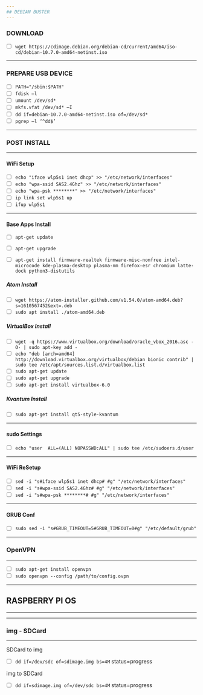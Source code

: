```yaml
---
## DEBIAN BUSTER
---
```


### DOWNLOAD
- [ ] `wget https://cdimage.debian.org/debian-cd/current/amd64/iso-cd/debian-10.7.0-amd64-netinst.iso`
---
### PREPARE USB DEVICE
- [ ] `PATH="/sbin:$PATH"`
- [ ] `fdisk –l`
- [ ] `umount /dev/sd*`
- [ ] `mkfs.vfat /dev/sd* –I`
- [ ] `dd if=debian-10.7.0-amd64-netinst.iso of=/dev/sd*`
- [ ] `pgrep –l ‘^dd$’`
---
### POST INSTALL
---
#### WiFi Setup
- [ ] `echo "iface wlp5s1 inet dhcp" >> "/etc/network/interfaces"`
- [ ] `echo "wpa-ssid SAS2.4Ghz" >> "/etc/network/interfaces"`
- [ ] `echo "wpa-psk ********" >> "/etc/network/interfaces"`
- [ ] `ip link set wlp5s1 up`
- [ ] `ifup wlp5s1`
---
#### Base Apps Install
- [ ] `apt-get update`
- [ ] `apt-get upgrade`
- [ ] `apt-get install firmware-realtek firmware-misc-nonfree intel-microcode kde-plasma-desktop plasma-nm firefox-esr chromium latte-dock python3-distutils
`


##### Atom Install
- [ ] `wget https://atom-installer.github.com/v1.54.0/atom-amd64.deb?s=1610567452&ext=.deb`
- [ ] `sudo apt install ./atom-amd64.deb`

##### VirtualBox Install
- [ ] `wget -q https://www.virtualbox.org/download/oracle_vbox_2016.asc -O- | sudo apt-key add -`
- [ ] `echo "deb [arch=amd64] http://download.virtualbox.org/virtualbox/debian bionic contrib" | sudo tee /etc/apt/sources.list.d/virtualbox.list`
- [ ] `sudo apt-get update`
- [ ] `sudo apt-get upgrade`
- [ ] `sudo apt-get install virtualbox-6.0`

##### Kvantum Install
- [ ] `sudo apt-get install qt5-style-kvantum`
---
#### sudo Settings
- [ ] `echo "user  ALL=(ALL) NOPASSWD:ALL" | sudo tee /etc/sudoers.d/user`
---
#### WiFi ReSetup
- [ ] `sed -i "s#iface wlp5s1 inet dhcp# #g" "/etc/network/interfaces"`
- [ ] `sed -i "s#wpa-ssid SAS2.4Ghz# #g" "/etc/network/interfaces"`
- [ ] `sed -i "s#wpa-psk ********# #g" "/etc/network/interfaces"`
---
#### GRUB Conf
- [ ] `sudo sed -i "s#GRUB_TIMEOUT=5#GRUB_TIMEOUT=0#g" "/etc/default/grub"
`

---
### OpenVPN
---
- [ ] `sudo apt-get install openvpn`
- [ ] `sudo openvpn --config /path/to/config.ovpn`

---
## RASPBERRY PI OS
---
---
### img - SDCard
---
SDCard to img
- [ ] `dd if=/dev/sdc of=sdimage.img bs=4M` status=progress

img to SDCard
- [ ] `dd if=sdimage.img of=/dev/sdc bs=4M` status=progress
